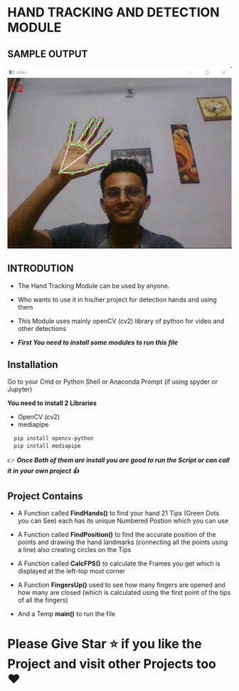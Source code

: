 
# HAND TRACKING AND DETECTION MODULE






## SAMPLE OUTPUT

![Logo](https://github.com/VedantRaj3907/Hand-Detection-And-Tracking-Module-Python-OpenCV/blob/main/Hand%20Dectection%20And%20Tracking/Images/hand_Track_1.jpg)



## INTRODUTION

- The Hand Tracking Module can be used by anyone.
- Who wants to use it in his/her project for detection hands and using them
- This Module uses mainly openCV (cv2) library of python for video and other detections

- ***First You need to install some modules to run this file***





## Installation

Go to your Cmd or Python Shell or Anaconda Prompt (if using spyder or Jupyter)

**You need to install 2 Libraries**
- OpenCV (cv2)
- mediapipe
```bash
  pip install opencv-python
  pip install mediapipe
```

:point_right: ***Once Both of them are install you are good to run the Script or can call it in your own project
:thumbsup:***


    
## Project Contains


- A Function called **FindHands()** to find your hand 21 Tips (Green Dots you can See) each has its unique Numbered Postion which you can use

- A Function called **FindPosition()** to find the accurate position of the points and drawing the hand landmarks (connecting all the points using a line) also creating circles on the Tips

- A Function called **CalcFPS()** to calculate the Frames you get which is displayed at the left-top most  corner

- A Function **FingersUp()** used to see how many fingers are opened and how many are closed (which is calculated using the first point of the tips of all the fingers)

- And a Temp **main()** to run the file


# Please Give Star :star: if you like the Project and visit other Projects too :heart:


